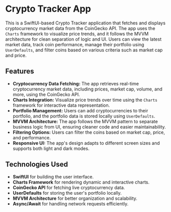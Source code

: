 # Crypto Tracker App

This is a SwiftUI-based Crypto Tracker application that fetches and displays cryptocurrency market data from the CoinGecko API. The app uses the `Charts` framework to visualize price trends, and it follows the MVVM architecture for clean separation of logic and UI. Users can view the latest market data, track coin performance, manage their portfolio using `UserDefaults`, and filter coins based on various criteria such as market cap and price.

## Features

- **Cryptocurrency Data Fetching:** The app retrieves real-time cryptocurrency market data, including prices, market cap, volume, and more, using the CoinGecko API.
- **Charts Integration:** Visualize price trends over time using the `Charts` framework for interactive data representation.
- **Portfolio Management:** Users can add cryptocurrencies to their portfolio, and the portfolio data is stored locally using `UserDefaults`.
- **MVVM Architecture:** The app follows the MVVM pattern to separate business logic from UI, ensuring cleaner code and easier maintainability.
- **Filtering Options:** Users can filter the coins based on market cap, price, and performance.
- **Responsive UI:** The app's design adapts to different screen sizes and supports both light and dark modes.

## Technologies Used

- **SwiftUI** for building the user interface.
- **Charts Framework** for rendering dynamic and interactive charts.
- **CoinGecko API** for fetching live cryptocurrency data.
- **UserDefaults** for storing the user's portfolio locally.
- **MVVM Architecture** for better organization and scalability.
- **Async/Await** for handling network requests efficiently.
